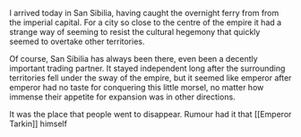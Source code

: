 I arrived today in San Sibilia, having caught the overnight ferry from from the imperial capital. For a city so close to the centre of the empire it had a strange way of seeming to resist the cultural hegemony that quickly seemed to overtake other territories.

Of course, San Sibilia has always been there, even been a decently important trading partner. It stayed independent long after the surrounding territories fell under the sway of the empire, but it seemed like emperor after emperor had no taste for conquering this little morsel, no matter how immense their appetite for expansion was in other directions.

It was the place that people went to disappear. Rumour had it that [[Emperor Tarkin]] himself  